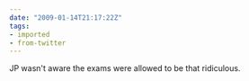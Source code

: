 ```yaml
---
date: "2009-01-14T21:17:22Z"
tags:
- imported
- from-twitter
---
```

JP wasn't aware the exams were allowed to be that ridiculous.
